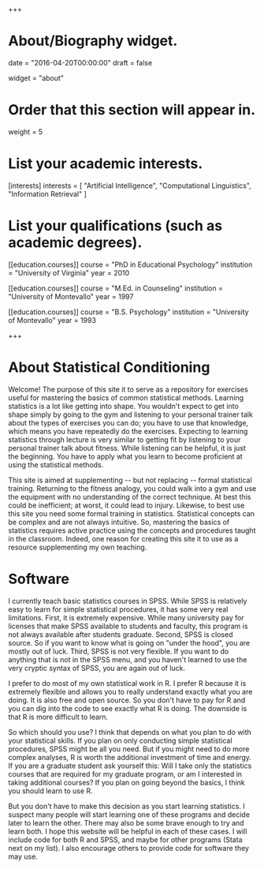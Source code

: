 +++
# About/Biography widget.

date = "2016-04-20T00:00:00"
draft = false

widget = "about"

# Order that this section will appear in.
weight = 5

# List your academic interests.
[interests]
  interests = [
    "Artificial Intelligence",
    "Computational Linguistics",
    "Information Retrieval"
  ]

# List your qualifications (such as academic degrees).
[[education.courses]]
  course = "PhD in Educational Psychology"
  institution = "University of Virginia"
  year = 2010

[[education.courses]]
  course = "M.Ed. in Counseling"
  institution = "University of Montevallo"
  year = 1997

[[education.courses]]
  course = "B.S. Psychology"
  institution = "University of Montevallo"
  year = 1993
 
+++

# About Statistical Conditioning 

Welcome! The purpose of this site it to serve as a repository for exercises useful for mastering the basics of common statistical methods. Learning statistics is a lot like getting into shape. You wouldn't expect to get into shape simply by going to the gym and listening to your personal trainer talk about the types of exercises you can do; you have to use that knowledge, which means you have repeatedly do the exercises. Expecting to learning statistics through lecture is very similar to getting fit by listening to your personal trainer talk about fitness. While listening can be helpful, it is just the beginning. You have to apply what you learn to become proficient at using the statistical methods.

This site is aimed at supplementing -- but not replacing -- formal statistical training. Returning to the fitness analogy, you could walk into a gym and use the equipment with no understanding of the correct technique. At best this could be inefficient; at worst, it could lead to injury. Likewise, to best use this site you need some formal training in statistics. Statistical concepts can be complex and are not always intuitive. So, mastering the basics of statistics requires active practice using the concepts and procedures taught in the classroom. Indeed, one reason for creating this site it to use as a resource supplementing my own teaching.

# Software

I currently teach basic statistics courses in SPSS. While SPSS is relatively easy to learn for simple statistical procedures, it has some very real limitations. First, it is extremely expensive. While many university pay for licenses that make SPSS available to students and faculty, this program is not always available after students graduate. Second, SPSS is closed source. So if you want to know what is going on "under the hood", you are mostly out of luck. Third, SPSS is not very flexible. If you want to do anything that is not in the SPSS menu, and you haven't learned to use the very cryptic syntax of SPSS, you are again out of luck.

I prefer to do most of my own statistical work in R. I prefer R because it is extremely flexible and allows you to really understand exactly what you are doing. It is also free and open source. So you don't have to pay for R and you can dig into the code to see exactly what R is doing. The downside is that R is more difficult to learn.

So which should you use? I think that depends on what you plan to do with your statistical skills. If you plan on only conducting simple statistical procedures, SPSS might be all you need. But if you might need to do more complex analyses, R is worth the additional investment of time and energy. If you are a graduate student ask yourself this: Will I take only the statistics courses that are required for my graduate program, or am I interested in taking additional courses? If you plan on going beyond the basics, I think you should learn to use R.

But you don't have to make this decision as you start learning statistics. I suspect many people will start learning one of these programs and decide later to learn the other. There may also be some brave enough to try and learn both. I hope this website will be helpful in each of these cases. I will include code for both R and SPSS, and maybe for other programs (Stata next on my list). I also encourage others to provide code for software they may use.
